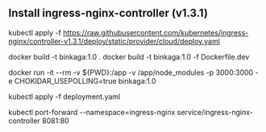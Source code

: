 
## Install ingress-nginx-controller (v1.3.1)
kubectl apply -f https://raw.githubusercontent.com/kubernetes/ingress-nginx/controller-v1.3.1/deploy/static/provider/cloud/deploy.yaml

docker build -t binkaga:1.0 .
docker build -t binkaga:1.0 -f Dockerfile.dev

docker run -it --rm -v ${PWD}:/app -v /app/node_modules -p 3000:3000 -e CHOKIDAR_USEPOLLING=true binkaga:1.0

kubectl apply -f deployment.yaml




kubectl port-forward --namespace=ingress-nginx service/ingress-nginx-controller 8081:80